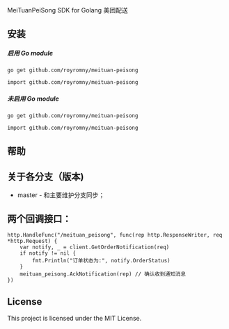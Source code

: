 MeiTuanPeiSong SDK for Golang
美团配送

## 安装
##### 启用 Go module

```
go get github.com/royromny/meituan-peisong
```

```
import github.com/royromny/meituan-peisong
```

##### 未启用 Go module

```
go get github.com/royromny/meituan-peisong
```

```
import github.com/royromny/meituan-peisong
```

## 帮助

## 关于各分支（版本)

* master - 和主要维护分支同步；

## 两个回调接口：
```
http.HandleFunc("/meituan_peisong", func(rep http.ResponseWriter, req *http.Request) {
	var notify, _ = client.GetOrderNotification(req)
	if notify != nil {
		fmt.Println("订单状态为:", notify.OrderStatus)
	}
	meituan_peisong.AckNotification(rep) // 确认收到通知消息
})
```

## License
This project is licensed under the MIT License.
